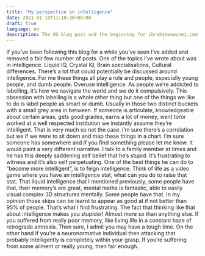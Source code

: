 ```yaml
---
title: "My perspective on intelligence"
date: 2021-01-10T11:10:36+08:00
draft: true
language: en
description: The OG blog post and the beginning for ibrahimsowunmi.com
---
```




If you’ve been following this blog for a while you’ve seen I’ve added and removed a fair few number of posts. One of the topics I’ve wrote about was in intelligence. Liquid IQ, Crystal IQ, Brain specialisations, Cultural differences. There’s a lot that could potentially be discussed around intelligence. For me these things all play a role and people, especially young people, and dumb people. Overuse intelligence. As people we’re addicted to labelling, it’s how we navigate the world and we do it compulsively. This obsession with labelling is a whole other thing but one of the things we like to do is label people as smart or dumb. Usually in those two distinct buckets with a small grey area in between. If someone is articulate, knowledgeable about certain areas, gets good grades, earns a lot of money, went to/or worked at a well respected institution we instantly assume they’re intelligent. That is very much so not the case. I’m sure there’s a correlation but we if we were to sit down and map these things in a chart. I’m sure someone has somewhere and if you find something please let me know. It would paint a very different narrative. I talk to a family member at times and he has this deeply saddening self belief that he’s stupid. It’s frustrating to witness and it’s also self perpetuating. One of the best things he can do to “become more intelligent”, is to feign intelligence. Think of life as a video game where you have an intelligence stat, what can you do to raise that stat. That liquid intelligence that I mentioned previously, some people have that, their memory’s are great, mental maths is fantastic, able to easily visual complex 3D structures mentally. Some people have that. In my opinion those skips can be learnt to appear as good at if not better than 95% of people. That’s what I find frustrating. The fact that thinking like that about intelligence makes you stupider! Almost more so than anything else. If you suffered from really poor memory, like living life in a constant haze of retrograde amnesia. Then sure, I admit you may have a tough time. On the other hand if you’re a neuronormative individual then attacking that probably intelligently is completely within your grasp. If you’re suffering from some ailment or really young, then fair enough. 